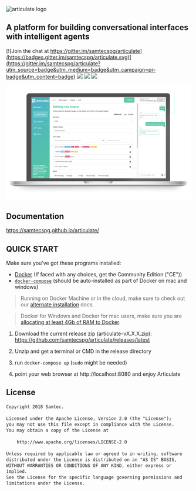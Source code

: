 ![articulate logo](./docs/img/articulate-logo.png)

## A platform for building conversational interfaces with intelligent agents

[![Join the chat at https://gitter.im/samtecspg/articulate](https://badges.gitter.im/samtecspg/articulate.svg)](https://gitter.im/samtecspg/articulate?utm_source=badge&utm_medium=badge&utm_campaign=pr-badge&utm_content=badge)
![](https://img.shields.io/github/license/samtecspg/articulate.svg)
![](https://img.shields.io/github/downloads/samtecspg/articulate/total.svg)
![](https://img.shields.io/github/tag/samtecspg/articulate.svg)

![Articulate Interface](./docs/img/main-ilus.png)

## Documentation

https://samtecspg.github.io/articulate/

## QUICK START

Make sure you've got these programs installed:

   * [Docker](https://docs.docker.com/engine/installation/) (If faced with any choices, get the Community Edition ("CE"))
   * [`docker-compose`](https://docs.docker.com/compose/install/) (should be auto-installed as part of Docker on mac and windows)
   
> Running on Docker Machine or in the cloud, make sure to check out our [alternate installation](https://samtecspg.github.io/articulate/getting_started/basic-installation#running-remotely) docs.

> Docker for Windows and Docker for mac users, make sure you are [allocating at least 4Gb of RAM to Docker](https://docs.docker.com/docker-for-mac/#advanced).

1. Download the current release zip (articulate-vX.X.X.zip): https://github.com/samtecspg/articulate/releases/latest

2. Unzip and get a terminal or CMD in the release directory

3. run `docker-compose up` (`sudo` might be needed)

4. point your web browser at  http://localhost:8080 and enjoy Articulate

## License
```
Copyright 2018 Samtec.

Licensed under the Apache License, Version 2.0 (the "License");
you may not use this file except in compliance with the License.
You may obtain a copy of the License at

    http://www.apache.org/licenses/LICENSE-2.0

Unless required by applicable law or agreed to in writing, software
distributed under the License is distributed on an "AS IS" BASIS,
WITHOUT WARRANTIES OR CONDITIONS OF ANY KIND, either express or implied.
See the License for the specific language governing permissions and
limitations under the License.
```
